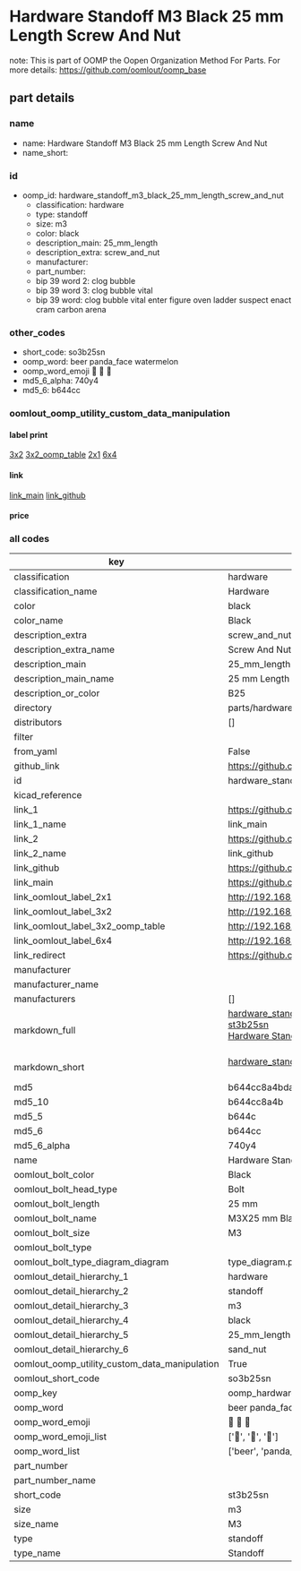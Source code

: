 # Hardware Standoff M3 Black 25 mm Length Screw And Nut  

note: This is part of OOMP the Oopen Organization Method For Parts. For more details: https://github.com/oomlout/oomp_base

##  part details
  







### name
* name: Hardware Standoff M3 Black 25 mm Length Screw And Nut
* name_short: 
### id
* oomp_id: hardware_standoff_m3_black_25_mm_length_screw_and_nut
  * classification: hardware
  * type: standoff
  * size: m3
  * color: black
  * description_main: 25_mm_length
  * description_extra: screw_and_nut
  * manufacturer: 
  * part_number: 
  * bip 39 word 2: clog bubble
  * bip 39 word 3: clog bubble vital
  * bip 39 word: clog bubble vital enter figure oven ladder suspect enact cram carbon arena

### other_codes
* short_code: so3b25sn
* oomp_word: beer panda_face watermelon
* oomp_word_emoji :beer: :panda_face: :watermelon:
* md5_6_alpha: 740y4
* md5_6: b644cc






### oomlout_oomp_utility_custom_data_manipulation
#### label print
[3x2](http://192.168.1.245:1112/?label=oomp%20740y4)
[3x2_oomp_table](http://192.168.1.108:1112/?label=oomp%20740y4)
[2x1](http://192.168.1.242:1112/?label=oomp%20740y4)
[6x4](http://192.168.1.55:1112/?label=oomp%20740y4)    

#### link

[link_main](https://github.com/oomlout/oomlout_oomp_version_1_messy/tree/main/parts/hardware_standoff_m3_black_25_mm_length_screw_and_nut) [link_github](https://github.com/oomlout/oomlout_oomp_version_1_messy/tree/main/parts/hardware_standoff_m3_black_25_mm_length_screw_and_nut)                             

#### price







### all codes 
| key | value |  
| --- | --- |  
| classification | hardware |  
| classification_name | Hardware |  
| color | black |  
| color_name | Black |  
| description_extra | screw_and_nut |  
| description_extra_name | Screw And Nut |  
| description_main | 25_mm_length |  
| description_main_name | 25 mm Length |  
| description_or_color | B25 |  
| directory | parts/hardware_standoff_m3_black_25_mm_length_screw_and_nut |  
| distributors | [] |  
| filter |  |  
| from_yaml | False |  
| github_link | https://github.com/oomlout/oomlout_oomp_part_src/tree/main/parts/hardware_standoff_m3_black_25_mm_length_screw_and_nut |  
| id | hardware_standoff_m3_black_25_mm_length_screw_and_nut |  
| kicad_reference |  |  
| link_1 | https://github.com/oomlout/oomlout_oomp_version_1_messy/tree/main/parts/hardware_standoff_m3_black_25_mm_length_screw_and_nut |  
| link_1_name | link_main |  
| link_2 | https://github.com/oomlout/oomlout_oomp_version_1_messy/tree/main/parts/hardware_standoff_m3_black_25_mm_length_screw_and_nut |  
| link_2_name | link_github |  
| link_github | https://github.com/oomlout/oomlout_oomp_version_1_messy/tree/main/parts/hardware_standoff_m3_black_25_mm_length_screw_and_nut |  
| link_main | https://github.com/oomlout/oomlout_oomp_version_1_messy/tree/main/parts/hardware_standoff_m3_black_25_mm_length_screw_and_nut |  
| link_oomlout_label_2x1 | http://192.168.1.242:1112/?label=oomp%20740y4 |  
| link_oomlout_label_3x2 | http://192.168.1.245:1112/?label=oomp%20740y4 |  
| link_oomlout_label_3x2_oomp_table | http://192.168.1.108:1112/?label=oomp%20740y4 |  
| link_oomlout_label_6x4 | http://192.168.1.55:1112/?label=oomp%20740y4 |  
| link_redirect | https://github.com/oomlout/oomlout_oomp_version_1_messy/tree/main/parts/hardware_standoff_m3_black_25_mm_length_screw_and_nut |  
| manufacturer |  |  
| manufacturer_name |  |  
| manufacturers | [] |  
| markdown_full | [hardware_standoff_m3_black_25_mm_length_screw_and_nut](none)<br>[st3b25sn](none)<br>[Hardware Standoff M3 Black 25 Mm Length Screw And Nut](none)<br><br> |  
| markdown_short | [hardware_standoff_m3_black_25_mm_length_screw_and_nut](none)<br><br> |  
| md5 | b644cc8a4bdacf8e772b04b7ea07515c |  
| md5_10 | b644cc8a4b |  
| md5_5 | b644c |  
| md5_6 | b644cc |  
| md5_6_alpha | 740y4 |  
| name | Hardware Standoff M3 Black 25 mm Length Screw And Nut |  
| oomlout_bolt_color | Black |  
| oomlout_bolt_head_type | Bolt |  
| oomlout_bolt_length | 25 mm |  
| oomlout_bolt_name |  M3X25 mm Black (Bolt) |  
| oomlout_bolt_size | M3 |  
| oomlout_bolt_type |  |  
| oomlout_bolt_type_diagram_diagram | type_diagram.png |  
| oomlout_detail_hierarchy_1 | hardware |  
| oomlout_detail_hierarchy_2 | standoff |  
| oomlout_detail_hierarchy_3 | m3 |  
| oomlout_detail_hierarchy_4 | black |  
| oomlout_detail_hierarchy_5 | 25_mm_length |  
| oomlout_detail_hierarchy_6 | sand_nut |  
| oomlout_oomp_utility_custom_data_manipulation | True |  
| oomlout_short_code | so3b25sn |  
| oomp_key | oomp_hardware_standoff_m3_black_25_mm_length_screw_and_nut |  
| oomp_word | beer panda_face watermelon |  
| oomp_word_emoji | :beer: :panda_face: :watermelon: |  
| oomp_word_emoji_list | [':beer:', ':panda_face:', ':watermelon:'] |  
| oomp_word_list | ['beer', 'panda_face', 'watermelon'] |  
| part_number |  |  
| part_number_name |  |  
| short_code | st3b25sn |  
| size | m3 |  
| size_name | M3 |  
| type | standoff |  
| type_name | Standoff |  
